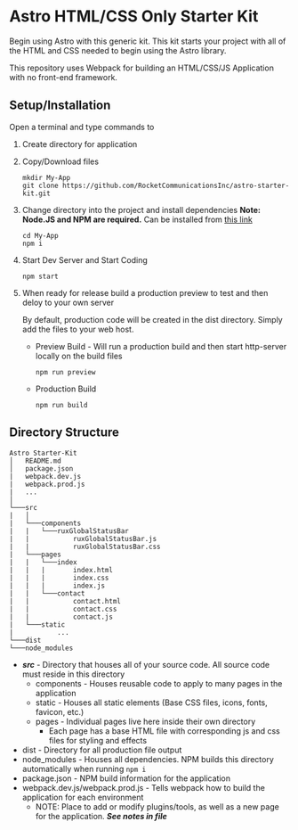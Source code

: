 # Astro HTML/CSS Only Starter Kit

Begin using Astro with this generic kit. This kit starts your project with all of the HTML and CSS needed to begin using the Astro library.

This repository uses Webpack for building an HTML/CSS/JS Application with no front-end framework.

## Setup/Installation

Open a terminal and type commands to

1. Create directory for application
2. Copy/Download files

   ```
   mkdir My-App
   git clone https://github.com/RocketCommunicationsInc/astro-starter-kit.git
   ```

3. Change directory into the project and install dependencies
   **Note: Node.JS and NPM are required.** Can be installed from [this link](https://nodejs.org/en/download/)

   ```
   cd My-App
   npm i
   ```

4. Start Dev Server and Start Coding

   ```
   npm start
   ```

5. When ready for release build a production preview to test and then deloy to your own server

   By default, production code will be created in the dist directory. Simply add the files to your web host.

   - Preview Build - Will run a production build and then start http-server locally on the build files

     ```
     npm run preview
     ```

   - Production Build
     ```
     npm run build
     ```

## Directory Structure

```
Astro Starter-Kit
│   README.md
│   package.json
|   webpack.dev.js
|   webpack.prod.js
|   ...
│
└───src
|   │
|   └───components
|   |   └───ruxGlobalStatusBar
|   |           ruxGlobalStatusBar.js
|   |           ruxGlobalStatusBar.css
|   └───pages
|   |   └───index
|   |   |       index.html
|   |   |       index.css
|   |   |       index.js
|   |   └───contact
|   |           contact.html
|   |           contact.css
|   |           contact.js
|   └───static
|           ...
└───dist
└───node_modules
```

- **_src_** - Directory that houses all of your source code. All source code must reside in this directory
  - components - Houses reusable code to apply to many pages in the application
  - static - Houses all static elements (Base CSS files, icons, fonts, favicon, etc.)
  - pages - Individual pages live here inside their own directory
    - Each page has a base HTML file with corresponding js and css files for styling and effects
- dist - Directory for all production file output
- node_modules - Houses all dependencies. NPM builds this directory automatically when running `npm i`
- package.json - NPM build information for the application
- webpack.dev.js/webpack.prod.js - Tells webpack how to build the application for each environment
  - NOTE: Place to add or modify plugins/tools, as well as a new page for the application. **_See notes in file_**
